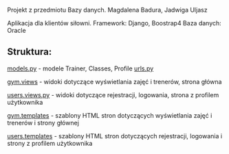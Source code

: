 Projekt z przedmiotu Bazy danych.
Magdalena Badura, Jadwiga Uljasz

Aplikacja dla klientów siłowni.
Framework: Django, Boostrap4
Baza danych: Oracle

## Struktura:

[models.py](./gym.models.py) - modele Trainer, Classes, Profile
[urls.py](.urls.py)

[gym.views](./gym.views.py) - widoki dotyczące wyświetlania zajęć i trenerów, strona główna

[users.views.py](./users.views.py) - widoki dotyczące rejestracji, logowania, strona z profilem użytkownika

[gym.templates](./gym.templates) - szablony HTML stron dotyczących wyświetlania zajęć i trenerów i strony głównej

[users.templates](./users.templates) - szablony HTML stron dotyczących rejestracji, logowania i strony z profilem użytkownika